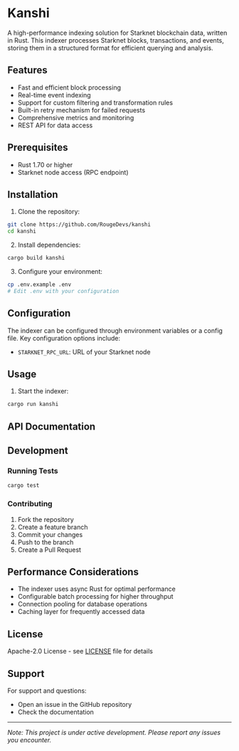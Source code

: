 # Kanshi
A high-performance indexing solution for Starknet blockchain data, written in Rust. This indexer processes Starknet blocks, transactions, and events, storing them in a structured format for efficient querying and analysis.

## Features

- Fast and efficient block processing
- Real-time event indexing
- Support for custom filtering and transformation rules
- Built-in retry mechanism for failed requests
- Comprehensive metrics and monitoring
- REST API for data access

## Prerequisites

- Rust 1.70 or higher
- Starknet node access (RPC endpoint)

## Installation

1. Clone the repository:
```bash
git clone https://github.com/RougeDevs/kanshi
cd kanshi
```

2. Install dependencies:
```bash
cargo build kanshi
```

3. Configure your environment:
```bash
cp .env.example .env
# Edit .env with your configuration
```

## Configuration

The indexer can be configured through environment variables or a config file. Key configuration options include:

- `STARKNET_RPC_URL`: URL of your Starknet node

## Usage

1. Start the indexer:
```bash
cargo run kanshi
```


## API Documentation

## Development

### Running Tests

```bash
cargo test
```

### Contributing

1. Fork the repository
2. Create a feature branch
3. Commit your changes
4. Push to the branch
5. Create a Pull Request

## Performance Considerations

- The indexer uses async Rust for optimal performance
- Configurable batch processing for higher throughput
- Connection pooling for database operations
- Caching layer for frequently accessed data

## License

Apache-2.0 License - see [LICENSE](LICENSE) file for details

## Support

For support and questions:
- Open an issue in the GitHub repository
- Check the documentation

---

*Note: This project is under active development. Please report any issues you encounter.*
